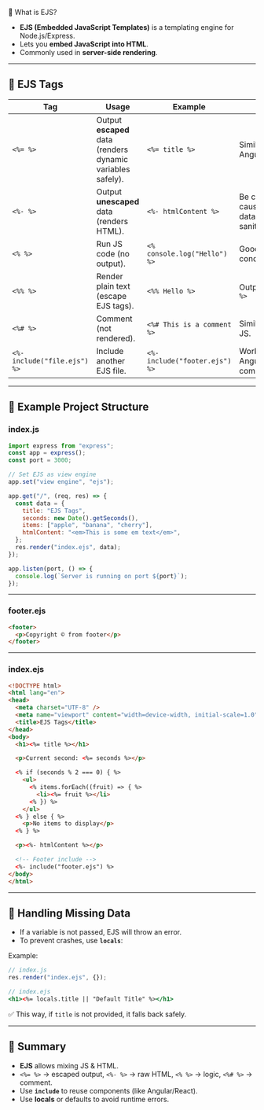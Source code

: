 🔹 What is EJS?

- **EJS (Embedded JavaScript Templates)** is a templating engine for Node.js/Express.
- Lets you **embed JavaScript into HTML**.
- Commonly used in **server-side rendering**.

---

## 🔹 EJS Tags

| Tag | Usage | Example | Notes |
| --- | --- | --- | --- |
| `<%= %>` | Output **escaped** data (renders dynamic variables safely). | `<%= title %>` | Similar to Angular’s `{{ }}`. |
| `<%- %>` | Output **unescaped** data (renders HTML). | `<%- htmlContent %>` | Be careful: may cause XSS if data is not sanitized. |
| `<% %>` | Run JS code (no output). | `<% console.log("Hello") %>` | Good for conditions/loops. |
| `<%% %>` | Render plain text (escape EJS tags). | `<%% Hello %>` | Output: `<% Hello %>` |
| `<%# %>` | Comment (not rendered). | `<%# This is a comment %>` | Similar to `//` in JS. |
| `<%- include("file.ejs") %>` | Include another EJS file. | `<%- include("footer.ejs") %>` | Works like Angular components. |

---

## 🔹 Example Project Structure

### **index.js**

```jsx
import express from "express";
const app = express();
const port = 3000;

// Set EJS as view engine
app.set("view engine", "ejs");

app.get("/", (req, res) => {
  const data = {
    title: "EJS Tags",
    seconds: new Date().getSeconds(),
    items: ["apple", "banana", "cherry"],
    htmlContent: "<em>This is some em text</em>",
  };
  res.render("index.ejs", data);
});

app.listen(port, () => {
  console.log(`Server is running on port ${port}`);
});

```

---

### **footer.ejs**

```html
<footer>
  <p>Copyright © from footer</p>
</footer>

```

---

### **index.ejs**

```html
<!DOCTYPE html>
<html lang="en">
<head>
  <meta charset="UTF-8" />
  <meta name="viewport" content="width=device-width, initial-scale=1.0" />
  <title>EJS Tags</title>
</head>
<body>
  <h1><%= title %></h1>

  <p>Current second: <%= seconds %></p>

  <% if (seconds % 2 === 0) { %>
    <ul>
      <% items.forEach((fruit) => { %>
        <li><%= fruit %></li>
      <% }) %>
    </ul>
  <% } else { %>
    <p>No items to display</p>
  <% } %>

  <p><%- htmlContent %></p>

  <!-- Footer include -->
  <%- include("footer.ejs") %>
</body>
</html>

```

---

## 🔹 Handling Missing Data

- If a variable is not passed, EJS will throw an error.
- To prevent crashes, use **`locals`**:

Example:

```jsx
// index.js
res.render("index.ejs", {});

// index.ejs
<h1><%= locals.title || "Default Title" %></h1>

```

✅ This way, if `title` is not provided, it falls back safely.

---

## 🔹 Summary

- **EJS** allows mixing JS & HTML.
- `<%= %>` → escaped output, `<%- %>` → raw HTML, `<% %>` → logic, `<%# %>` → comment.
- Use **`include`** to reuse components (like Angular/React).
- Use **locals** or defaults to avoid runtime errors.